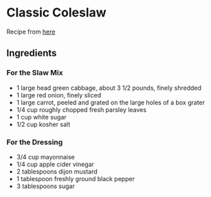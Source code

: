 # Classic Coleslaw

Recipe from [here](https://www.seriouseats.com/creamy-cole-slaw)

## Ingredients

### For the Slaw Mix

* 1 large head green cabbage, about 3 1/2 pounds, finely shredded
* 1 large red onion, finely sliced
* 1 large carrot, peeled and grated on the large holes of a box grater
* 1/4 cup roughly chopped fresh parsley leaves
* 1 cup white sugar
* 1/2 cup kosher salt

### For the Dressing

* 3/4 cup mayonnaise
* 1/4 cup apple cider vinegar
* 2 tablespoons dijon mustard
* 1 tablespoon freshly ground black pepper
* 3 tablespoons sugar